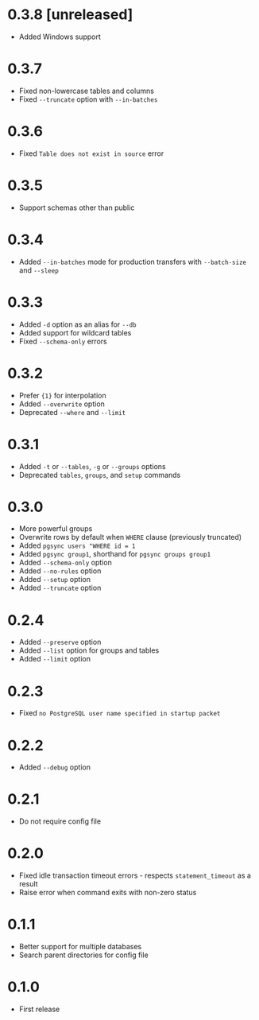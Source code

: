 # 0.3.8 [unreleased]

- Added Windows support

# 0.3.7

- Fixed non-lowercase tables and columns
- Fixed `--truncate` option with `--in-batches`

# 0.3.6

- Fixed `Table does not exist in source` error

# 0.3.5

- Support schemas other than public

# 0.3.4

- Added `--in-batches` mode for production transfers with `--batch-size` and `--sleep`

# 0.3.3

- Added `-d` option as an alias for `--db`
- Added support for wildcard tables
- Fixed `--schema-only` errors

# 0.3.2

- Prefer `{1}` for interpolation
- Added `--overwrite` option
- Deprecated `--where` and `--limit`

# 0.3.1

- Added `-t` or `--tables`, `-g` or `--groups` options
- Deprecated `tables`, `groups`, and `setup` commands

# 0.3.0

- More powerful groups
- Overwrite rows by default when `WHERE` clause (previously truncated)
- Added `pgsync users "WHERE id = 1`
- Added `pgsync group1`, shorthand for `pgsync groups group1`
- Added `--schema-only` option
- Added `--no-rules` option
- Added `--setup` option
- Added `--truncate` option

# 0.2.4

- Added `--preserve` option
- Added `--list` option for groups and tables
- Added `--limit` option

# 0.2.3

- Fixed `no PostgreSQL user name specified in startup packet`

# 0.2.2

- Added `--debug` option

# 0.2.1

- Do not require config file

# 0.2.0

- Fixed idle transaction timeout errors - respects `statement_timeout` as a result
- Raise error when command exits with non-zero status

# 0.1.1

- Better support for multiple databases
- Search parent directories for config file

# 0.1.0

- First release
